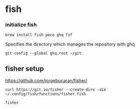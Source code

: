 # fish

### initialize fish

```fish
brew install fish peco ghq fzf
```

Specifies the directory which manages the repository with ghq

```fish
git config --global ghq.root ~/git
```

## fisher setup

https://github.com/jorgebucaran/fisher/

```fish
curl https://git.io/fisher --create-dirs -sLo ~/.config/fish/functions/fisher.fish
```

```fish
fisher
```
